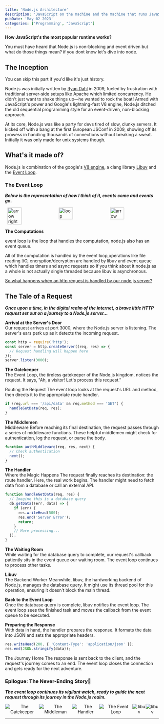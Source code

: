 ```yaml
---
title: 'Node.js Architecture'
description: 'JavaScript on the machine and the machine that runs JavaScript'
pubDate: 'May 02 2023'
categories: ['Programming', "JavaScript"]
---
```


**How JavaScript's the most popular runtime works?**

You must have heard that Node.js is non-blocking and event driven but what do those things mean?
if you dont know let's dive into node.

## The Inception

You can skip this part if you'd like it's just history.

Node.js was initially written by [Ryan Dahl](https://en.wikipedia.org/wiki/Ryan_Dahl) in 2009, fueled by frustration with traditional server-side setups like Apache which limited concurrency. He didn't just want to shake things up—he wanted to rock the boat! Armed with JavaScript's power and Google's lightning-fast V8 engine, Node.js ditched the old sequential programming style for an event-driven, non-blocking approach.

At its core, Node.js was like a party for devs tired of slow, clunky servers. It kicked off with a bang at the first European JSConf in 2009, showing off its prowess in handling thousands of connections without breaking a sweat. Initially it was only made for unix systems though.
## What's it made of?
Node.js is combination of the google's [V8 engine](https://nodejs.org/en/learn/getting-started/the-v8-javascript-engine), a clang library [Libuv](https://github.com/libuv/libuv) and the [Event Loop](#the-event-loop).

### The Event Loop
***Below is the representation of how I think of it, events come and events go.***

<div style="display: flex; justify-content: space-around;">
    <img src="/post/arrow-right.png" alt="arrow right" style="width: 30%;">
    <img src="/post/event-loop.jpg" alt="loop" style="width: 30%;">
    <img src="/post/arrow.png" alt="arrow" style="width: 30%;">
</div>

**The Computations**

event loop is the loop that handles the computation, node.js also has an event queue.

All of the computation is handled by the event loop,operations like file reading I/O, encryption/decryption are handled by libuv and event queue which handles timers and async requests so if you think about it node.js as a whole is not actually single threaded because libuv is asynchronous.

[So what happens when an http request is handled by our node.js server?](#the-tale-of-a-request)

## **The Tale of a Request**

***Once upon a time, in the digital realm of the internet, a brave little HTTP request set out on a journey to a Node.js server...***

**Arrival at the Server's Door** <br/>
Our request arrives at port 3000, where the Node.js server is listening. The server's ears perk up as it detects the incoming request.

```javascript
const http = require('http');
const server = http.createServer((req, res) => {
  // Request handling will happen here
});
server.listen(3000);
```

**The Gatekeeper**<br/>
The Event Loop,
the tireless gatekeeper of the Node.js kingdom, notices the request. It says, "Ah, a visitor! Let's process this request."

Routing the Request
The event loop looks at the request's URL and method, then directs it to the appropriate route handler.

``` javascript
if (req.url === '/api/data' && req.method === 'GET') {
  handleGetData(req, res);
}
```

**The Middlemen** <br/>
Middleware
Before reaching its final destination, the request passes through a series of middleware functions. These helpful middlemen might check for authentication, log the request, or parse the body.

``` javascript
function authMiddleware(req, res, next) {
  // Check authentication
  next();
}
```

**The Handler** <br/>
Where the Magic Happens
The request finally reaches its destination: the route handler. Here, the real work begins. The handler might need to fetch data from a database or call an external API.

``` javascript
function handleGetData(req, res) {
  // Imagine this is a database query
  db.getData((err, data) => {
    if (err) {
      res.writeHead(500);
      res.end('Server Error');
      return;
    }
    // More processing...
  });
}
```

**The Waiting Room** <br/>
While waiting for the database query to complete, our request's callback patiently sits in the event queue our waiting room. The event loop continues to process other tasks.

**Libuv** <br/>
The Backend Worker
Meanwhile, libuv, the hardworking backend of Node.js, manages the database query. It might use its thread pool for this operation, ensuring it doesn't block the main thread.

**Back to the Event Loop**<br/>
Once the database query is complete, libuv notifies the event loop. The event loop sees the finished task and moves the callback from the event queue to be executed.

**Preparing the Response**<br/>
With data in hand, the handler prepares the response. It formats the data into JSON and sets the appropriate headers.
``` javascript
res.writeHead(200, { 'Content-Type': 'application/json' });
res.end(JSON.stringify(data));
```

The Journey Home
The response is sent back to the client, and the request's journey comes to an end. The event loop closes the connection and gets ready for the next adventure.


### Epilogue: The Never-Ending Story🔄

***The event loop continues its vigilant watch, ready to guide the next request through its journey in the Node.js realm.***

<div style="display: flex; justify-content: space-around; flex-wrap: no-wrap;">
  <div style="text-align: center;">
    <img src="/post/gatekeeper.jpg" alt="The Gatekeeper" style="width: max; height: auto;">
  </div>
  <div style="text-align: center;">
    <img src="/post/middleman.jpg" alt="The Middleman" style="width: max; height: auto;">
  </div>
  <div style="text-align: center;">
    <img src="/post/handler.jpg" alt="The Handler" style="width: max; height: auto;">
  </div>
  <div style="text-align: center;">
    <img src="/post/waiting-room.jpg" alt="The Event Loop" style="width: max; height: auto;">
  </div>
  <div style="text-align: center;">
    <img src="/post/backend-workers.jpg" alt="libuv" style="width: max; height: auto;">
  </div>
    <div style="text-align: center;">
    <img src="/post/infinite-loop.jpg" alt="libuv" style="width: max; height: auto;">
  </div>
</div>

<hr/>
